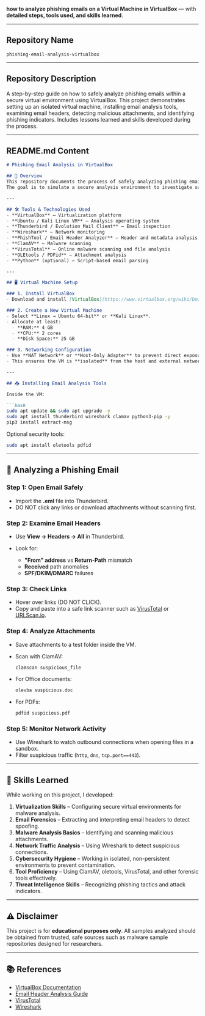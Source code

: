 **how to analyze phishing emails on a Virtual Machine in VirtualBox** — with **detailed steps, tools used, and skills learned**.

---

## **Repository Name**

`phishing-email-analysis-virtualbox`

---

## **Repository Description**

A step-by-step guide on how to safely analyze phishing emails within a secure virtual environment using VirtualBox. This project demonstrates setting up an isolated virtual machine, installing email analysis tools, examining email headers, detecting malicious attachments, and identifying phishing indicators. Includes lessons learned and skills developed during the process.

---

## **README.md Content**

````markdown
# Phishing Email Analysis in VirtualBox

## 📌 Overview
This repository documents the process of safely analyzing phishing emails inside an **isolated Virtual Machine** running in **VirtualBox**.  
The goal is to simulate a secure analysis environment to investigate suspicious emails without risking the host system.

---

## 🛠 Tools & Technologies Used
- **VirtualBox** – Virtualization platform
- **Ubuntu / Kali Linux VM** – Analysis operating system
- **Thunderbird / Evolution Mail Client** – Email inspection
- **Wireshark** – Network monitoring
- **PhishTool / Email Header Analyzer** – Header and metadata analysis
- **ClamAV** – Malware scanning
- **VirusTotal** – Online malware scanning and file analysis
- **OLEtools / PDFid** – Attachment analysis
- **Python** (optional) – Script-based email parsing

---

## 🖥 Virtual Machine Setup

### 1. Install VirtualBox
- Download and install [VirtualBox](https://www.virtualbox.org/wiki/Downloads) on your host machine.

### 2. Create a New Virtual Machine
- Select **Linux → Ubuntu 64-bit** or **Kali Linux**.
- Allocate at least:
  - **RAM:** 4 GB  
  - **CPU:** 2 cores  
  - **Disk Space:** 25 GB

### 3. Networking Configuration
- Use **NAT Network** or **Host-Only Adapter** to prevent direct exposure to the internet.
- This ensures the VM is **isolated** from the host and external networks.

---

## 📥 Installing Email Analysis Tools

Inside the VM:

```bash
sudo apt update && sudo apt upgrade -y
sudo apt install thunderbird wireshark clamav python3-pip -y
pip3 install extract-msg
````

Optional security tools:

```bash
sudo apt install oletools pdfid
```

---

## 📧 Analyzing a Phishing Email

### Step 1: Open Email Safely

* Import the **.eml** file into Thunderbird.
* DO NOT click any links or download attachments without scanning first.

### Step 2: Examine Email Headers

* Use **View → Headers → All** in Thunderbird.
* Look for:

  * **"From" address** vs **Return-Path** mismatch
  * **Received** path anomalies
  * **SPF/DKIM/DMARC** failures

### Step 3: Check Links

* Hover over links (DO NOT CLICK).
* Copy and paste into a safe link scanner such as [VirusTotal](https://www.virustotal.com) or [URLScan.io](https://urlscan.io).

### Step 4: Analyze Attachments

* Save attachments to a test folder inside the VM.
* Scan with ClamAV:

  ```bash
  clamscan suspicious_file
  ```
* For Office documents:

  ```bash
  olevba suspicious.doc
  ```
* For PDFs:

  ```bash
  pdfid suspicious.pdf
  ```

### Step 5: Monitor Network Activity

* Use Wireshark to watch outbound connections when opening files in a sandbox.
* Filter suspicious traffic (`http`, `dns`, `tcp.port==443`).

---

## 🧠 Skills Learned

While working on this project, I developed:

1. **Virtualization Skills** – Configuring secure virtual environments for malware analysis.
2. **Email Forensics** – Extracting and interpreting email headers to detect spoofing.
3. **Malware Analysis Basics** – Identifying and scanning malicious attachments.
4. **Network Traffic Analysis** – Using Wireshark to detect suspicious connections.
5. **Cybersecurity Hygiene** – Working in isolated, non-persistent environments to prevent contamination.
6. **Tool Proficiency** – Using ClamAV, oletools, VirusTotal, and other forensic tools effectively.
7. **Threat Intelligence Skills** – Recognizing phishing tactics and attack indicators.

---

## ⚠️ Disclaimer

This project is for **educational purposes only**. All samples analyzed should be obtained from trusted, safe sources such as malware sample repositories designed for researchers.

---

## 📚 References

* [VirtualBox Documentation](https://www.virtualbox.org/manual/UserManual.html)
* [Email Header Analysis Guide](https://mxtoolbox.com/Public/Content/EmailHeaders/)
* [VirusTotal](https://www.virustotal.com)
* [Wireshark](https://www.wireshark.org/)

```
